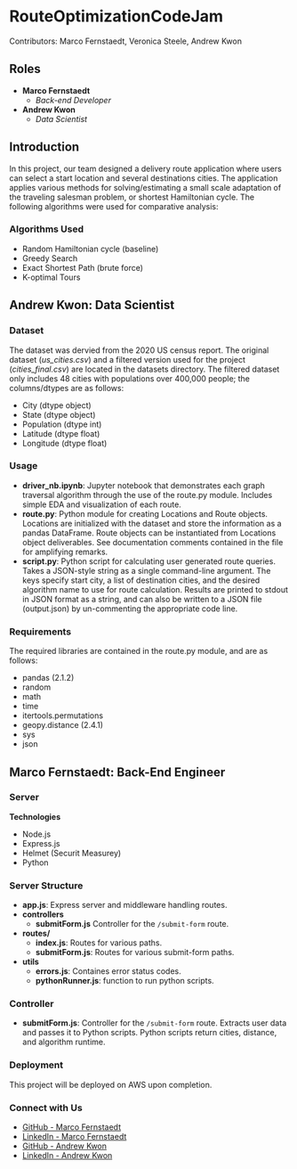 # RouteOptimizationCodeJam
Contributors: Marco Fernstaedt, Veronica Steele, Andrew Kwon

## Roles
- **Marco Fernstaedt**
  - *Back-end Developer*
- **Andrew Kwon**
  - *Data Scientist*

## Introduction
In this project, our team designed a delivery route application where users can select a start location and several destinations cities. The application applies various methods for solving/estimating a small scale adaptation of the traveling salesman problem, or shortest Hamiltonian cycle. The following algorithms were used for comparative analysis:

### Algorithms Used
- Random Hamiltonian cycle (baseline)
- Greedy Search
- Exact Shortest Path (brute force)
- K-optimal Tours

## Andrew Kwon: Data Scientist

### Dataset
The dataset was dervied from the 2020 US census report. The original dataset (*us_cities.csv*) and a filtered version used for the project (*cities_final.csv*) are located in the datasets directory. The filtered dataset only includes 48 cities with populations over 400,000 people; the columns/dtypes are as follows:
- City (dtype object)
- State (dtype object)
- Population (dtype int)
- Latitude (dtype float)
- Longitude (dtype float)

### Usage
- **driver_nb.ipynb**: Jupyter notebook that demonstrates each graph traversal algorithm through the use of the route.py module. Includes simple EDA and visualization of each route.
- **route.py**: Python module for creating Locations and Route objects. Locations are initialized with the dataset and store the information as a pandas DataFrame. Route objects can be instantiated from Locations object deliverables. See documentation comments contained in the file for amplifying remarks.
- **script.py**: Python script for calculating user generated route queries. Takes a JSON-style string as a single command-line argument. The keys specify start city, a list of destination cities, and the desired algorithm name to use for route calculation. Results are printed to stdout in JSON format as a string, and can also be written to a JSON file (output.json) by un-commenting the appropriate code line.

### Requirements
The required libraries are contained in the route.py module, and are as follows:
- pandas (2.1.2)
- random
- math
- time
- itertools.permutations
- geopy.distance (2.4.1)
- sys
- json

## Marco Fernstaedt: Back-End Engineer

### Server
**Technologies**
- Node.js
- Express.js
- Helmet (Securit Measurey)
- Python

### Server Structure
- **app.js**: Express server and middleware handling routes.
- **controllers**
  - **submitForm.js** Controller for the `/submit-form` route.
- **routes/**
  - **index.js**: Routes for various paths.
  - **submitForm.js**: Routes for various submit-form paths.
- **utils**
  - **errors.js**: Containes error status codes.
  - **pythonRunner.js**: function to run python scripts.

### Controller
- **submitForm.js**: Controller for the `/submit-form` route. Extracts user data and passes it to Python scripts. Python scripts return cities, distance, and algorithm runtime.

### Deployment
This project will be deployed on AWS upon completion.

### Connect with Us

- [GitHub - Marco Fernstaedt](https://github.com/MarcoFernstaedt)
- [LinkedIn - Marco Fernstaedt](https://www.linkedin.com/in/marco-f-19a372219?lipi=urn%3Ali%3Apage%3Ad_flagship3_profile_view_base_contact_details%3BtABxipo9S0iGUo9Hp968eA%3D%3D)
- [GitHub - Andrew Kwon](https://github.com/adkwn1)
- [LinkedIn - Andrew Kwon](https://www.linkedin.com/in/andrew-kwon-913849261/)
